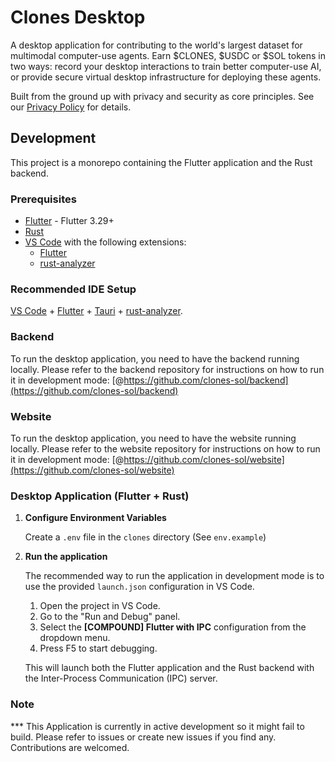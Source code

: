 # Clones Desktop

A desktop application for contributing to the world's largest dataset for multimodal computer-use agents. Earn $CLONES, $USDC or $SOL tokens in two ways: record your desktop interactions to train better computer-use AI, or provide secure virtual desktop infrastructure for deploying these agents. 

Built from the ground up with privacy and security as core principles. See our [Privacy Policy](PRIVACY.md) for details.

## Development

This project is a monorepo containing the Flutter application and the Rust backend.

### Prerequisites

- [Flutter](https://flutter.dev/docs/get-started/install) - Flutter 3.29+
- [Rust](https://www.rust-lang.org/tools/install)
- [VS Code](https://code.visualstudio.com/) with the following extensions:
    - [Flutter](https://marketplace.visualstudio.com/items?itemName=Dart-Code.flutter)
    - [rust-analyzer](https://marketplace.visualstudio.com/items?itemName=rust-lang.rust-analyzer)

### Recommended IDE Setup
[VS Code](https://code.visualstudio.com/) + [Flutter](https://marketplace.visualstudio.com/items?itemName=Dart-Code.flutter) + [Tauri](https://marketplace.visualstudio.com/items?itemName=tauri-apps.tauri-vscode) + [rust-analyzer](https://marketplace.visualstudio.com/items?itemName=rust-lang.rust-analyzer).

### Backend
To run the desktop application, you need to have the backend running locally.
Please refer to the backend repository for instructions on how to run it in development mode: [@https://github.com/clones-sol/backend](https://github.com/clones-sol/backend)

### Website
To run the desktop application, you need to have the website running locally.
Please refer to the website repository for instructions on how to run it in development mode: [@https://github.com/clones-sol/website](https://github.com/clones-sol/website)

### Desktop Application (Flutter + Rust)

1.  **Configure Environment Variables**

    Create a `.env` file in the `clones` directory (See `env.example`)

2.  **Run the application**

    The recommended way to run the application in development mode is to use the provided `launch.json` configuration in VS Code.

    1.  Open the project in VS Code.
    2.  Go to the "Run and Debug" panel.
    3.  Select the **[COMPOUND] Flutter with IPC** configuration from the dropdown menu.
    4.  Press F5 to start debugging.

    This will launch both the Flutter application and the Rust backend with the Inter-Process Communication (IPC) server.


### Note

*** This Application is currently in active development so it might fail to build. Please refer to issues or create new issues if you find any. Contributions are welcomed.